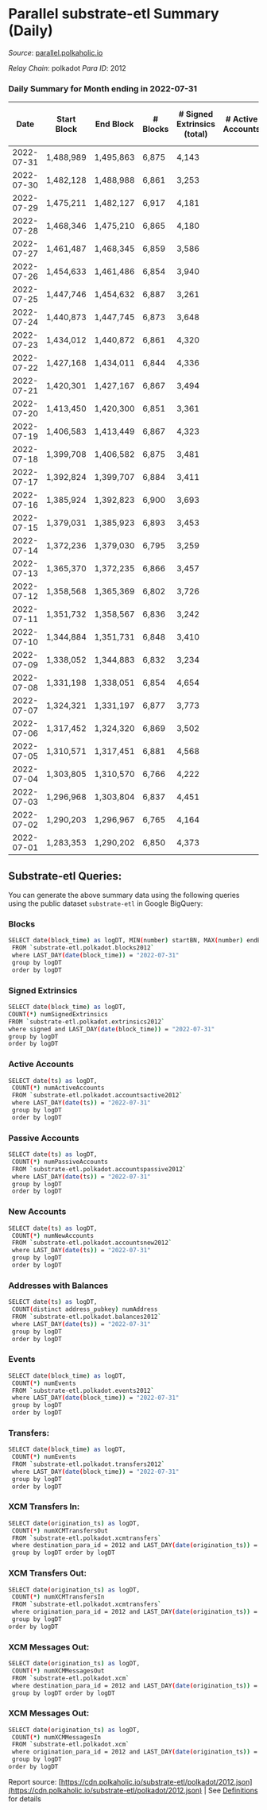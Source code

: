 # Parallel substrate-etl Summary (Daily)

_Source_: [parallel.polkaholic.io](https://parallel.polkaholic.io)

*Relay Chain*: polkadot
*Para ID*: 2012



### Daily Summary for Month ending in 2022-07-31


| Date | Start Block | End Block | # Blocks | # Signed Extrinsics (total) | # Active Accounts | # Passive | # New | # Addresses with Balances | # Events | # Transfers | # XCM Transfers In | # XCM Transfers Out | # XCM In | # XCM Out | Issues | 
| ---- | ----------- | --------- | -------- | --------------------------- | ----------------- | --------- | ----- | ------------------------- | -------- | ----------- | ------------------ | ------------------- | -------- | --------- | ------ |
| 2022-07-31 | 1,488,989 | 1,495,863 | 6,875 | 4,143 |  |  |  | 40,712 | 49,923 | 9,380 ($2,027,342.03) | 122 ($841,405.04) | 75 ($1,434,795.02) |  |  |  |
| 2022-07-30 | 1,482,128 | 1,488,988 | 6,861 | 3,253 |  |  |  | 40,689 | 43,053 | 8,493 ($548,607.19) | 112 ($169,051.51) | 58 ($100,844.74) |  |  |  |
| 2022-07-29 | 1,475,211 | 1,482,127 | 6,917 | 4,181 |  |  |  | 40,656 | 50,115 | 9,588 ($1,382,395.53) | 103 ($271,135.76) | 42 ($963,562.77) |  |  |  |
| 2022-07-28 | 1,468,346 | 1,475,210 | 6,865 | 4,180 |  |  |  | 40,605 | 48,125 | 9,238 ($1,428,087.85) | 97 ($703,155.26) | 60 ($98,196.90) |  |  |  |
| 2022-07-27 | 1,461,487 | 1,468,345 | 6,859 | 3,586 |  |  |  | 40,582 | 44,953 | 8,988 ($513,012.16) | 97 ($107,030.21) | 58 ($48,953.78) |  |  |  |
| 2022-07-26 | 1,454,633 | 1,461,486 | 6,854 | 3,940 |  |  |  | 40,537 | 46,093 | 8,836 ($334,961.31) | 129 ($126,218.85) | 35 ($42,846.88) |  |  |  |
| 2022-07-25 | 1,447,746 | 1,454,632 | 6,887 | 3,261 |  |  |  | 40,504 | 42,747 | 8,307 ($493,943.89) | 109 ($44,852.72) | 22 ($10,286.85) |  |  |  |
| 2022-07-24 | 1,440,873 | 1,447,745 | 6,873 | 3,648 |  |  |  | 40,459 | 44,638 | 8,708 ($497,799.11) | 126 ($48,245.98) | 40 ($61,582.59) |  |  |  |
| 2022-07-23 | 1,434,012 | 1,440,872 | 6,861 | 4,320 |  |  |  | 40,405 | 49,064 | 9,391 ($586,412.38) | 149 ($258,551.90) | 44 ($44,966.41) |  |  |  |
| 2022-07-22 | 1,427,168 | 1,434,011 | 6,844 | 4,336 |  |  |  | 40,339 | 49,732 | 9,104 ($790,671.42) | 139 ($83,071.25) | 54 ($170,321.10) |  |  |  |
| 2022-07-21 | 1,420,301 | 1,427,167 | 6,867 | 3,494 |  |  |  | 40,285 | 56,448 | 12,205 ($534,946.68) | 83 ($52,316.71) | 37 ($115,675.30) |  |  |  |
| 2022-07-20 | 1,413,450 | 1,420,300 | 6,851 | 3,361 |  |  |  | 40,205 | 41,995 | 8,270 ($4,218,733.30) | 88 ($531,984.97) | 43 ($30,855.87) |  |  |  |
| 2022-07-19 | 1,406,583 | 1,413,449 | 6,867 | 4,323 |  |  |  | 40,181 | 49,245 | 9,370 ($346,288.30) | 78 ($48,587.25) | 52 ($72,565.29) |  |  |  |
| 2022-07-18 | 1,399,708 | 1,406,582 | 6,875 | 3,481 |  |  |  | 40,161 | 45,818 | 8,959 ($418,560.75) | 93 ($179,145.37) | 50 ($144,768.82) |  |  |  |
| 2022-07-17 | 1,392,824 | 1,399,707 | 6,884 | 3,411 |  |  |  | 40,139 | 43,361 | 8,482 ($341,179.80) | 73 ($106,788.91) | 32 ($78,408.12) |  |  |  |
| 2022-07-16 | 1,385,924 | 1,392,823 | 6,900 | 3,693 |  |  |  | 40,114 | 43,707 | 8,047 ($395,187.83) | 67 ($56,208.99) | 25 ($105,787.36) |  |  |  |
| 2022-07-15 | 1,379,031 | 1,385,923 | 6,893 | 3,453 |  |  |  | 40,104 | 42,847 | 8,119 ($175,835.98) | 64 ($35,566.87) | 42 ($160,823.84) |  |  |  |
| 2022-07-14 | 1,372,236 | 1,379,030 | 6,795 | 3,259 |  |  |  | 40,077 | 41,772 | 8,094 ($99,224.98) | 87 ($44,640.12) | 27 ($66,222.33) |  |  |  |
| 2022-07-13 | 1,365,370 | 1,372,235 | 6,866 | 3,457 |  |  |  | 40,059 | 44,066 | 8,638 ($1,092,924.92) | 94 ($84,678.10) | 39 ($260,154.18) |  |  |  |
| 2022-07-12 | 1,358,568 | 1,365,369 | 6,802 | 3,726 |  |  |  | 40,036 | 44,858 | 8,326 ($523,963.46) | 91 ($96,978.16) | 57 ($80,597.05) |  |  |  |
| 2022-07-11 | 1,351,732 | 1,358,567 | 6,836 | 3,242 |  |  |  | 40,012 | 43,100 | 8,359 ($786,078.74) | 67 ($323,277.09) | 35 ($115,907.45) |  |  |  |
| 2022-07-10 | 1,344,884 | 1,351,731 | 6,848 | 3,410 |  |  |  | 39,999 | 43,999 | 8,672 ($1,096,019.08) | 66 ($141,005.22) | 41 ($15,959.00) |  |  |  |
| 2022-07-09 | 1,338,052 | 1,344,883 | 6,832 | 3,234 |  |  |  | 39,977 | 41,412 | 8,163 ($311,188.15) | 68 ($46,921.24) | 27 ($45,822.97) |  |  |  |
| 2022-07-08 | 1,331,198 | 1,338,051 | 6,854 | 4,654 |  |  |  | 39,954 | 47,097 | 8,208 ($905,350.34) | 71 ($213,228.13) | 36 ($113,563.41) |  |  |  |
| 2022-07-07 | 1,324,321 | 1,331,197 | 6,877 | 3,773 |  |  |  | 39,939 | 45,952 | 8,831 ($288,469.49) | 75 ($104,582.76) | 40 ($141,112.10) |  |  |  |
| 2022-07-06 | 1,317,452 | 1,324,320 | 6,869 | 3,502 |  |  |  | 39,919 | 44,032 | 8,411 ($215,209.53) | 75 ($37,854.75) | 29 ($35,041.46) |  |  |  |
| 2022-07-05 | 1,310,571 | 1,317,451 | 6,881 | 4,568 |  |  |  | 39,898 | 48,946 | 8,708 ($576,329.58) | 85 ($60,480.62) | 32 ($134,383.83) |  |  |  |
| 2022-07-04 | 1,303,805 | 1,310,570 | 6,766 | 4,222 |  |  |  | 39,868 | 47,802 | 8,772 ($387,729.20) | 100 ($76,070.24) | 27 ($359,694.35) |  |  |  |
| 2022-07-03 | 1,296,968 | 1,303,804 | 6,837 | 4,451 |  |  |  | 39,841 | 47,205 | 8,353 ($381,307.20) | 61 ($87,579.47) | 37 ($180,259.14) |  |  |  |
| 2022-07-02 | 1,290,203 | 1,296,967 | 6,765 | 4,164 |  |  |  | 39,829 | 50,345 | 8,365 ($1,745,204.11) | 75 ($152,004.70) | 44 ($288,578.59) |  |  |  |
| 2022-07-01 | 1,283,353 | 1,290,202 | 6,850 | 4,373 |  |  |  | 39,227 | 48,833 | 8,904 ($958,247.78) | 98 ($682,354.45) | 42 ($182,321.86) |  |  |  |

## Substrate-etl Queries:
You can generate the above summary data using the following queries using the public dataset `substrate-etl` in Google BigQuery:

### Blocks
```bash
SELECT date(block_time) as logDT, MIN(number) startBN, MAX(number) endBN, COUNT(*) numBlocks 
 FROM `substrate-etl.polkadot.blocks2012`  
 where LAST_DAY(date(block_time)) = "2022-07-31" 
 group by logDT 
 order by logDT
```

### Signed Extrinsics
```bash
SELECT date(block_time) as logDT, 
COUNT(*) numSignedExtrinsics 
FROM `substrate-etl.polkadot.extrinsics2012`  
where signed and LAST_DAY(date(block_time)) = "2022-07-31" 
group by logDT 
order by logDT
```

### Active Accounts
```bash
SELECT date(ts) as logDT, 
 COUNT(*) numActiveAccounts 
 FROM `substrate-etl.polkadot.accountsactive2012` 
 where LAST_DAY(date(ts)) = "2022-07-31" 
 group by logDT 
 order by logDT
```

### Passive Accounts
```bash
SELECT date(ts) as logDT, 
 COUNT(*) numPassiveAccounts 
 FROM `substrate-etl.polkadot.accountspassive2012` 
 where LAST_DAY(date(ts)) = "2022-07-31" 
 group by logDT 
 order by logDT
```

### New Accounts
```bash
SELECT date(ts) as logDT, 
 COUNT(*) numNewAccounts 
 FROM `substrate-etl.polkadot.accountsnew2012` 
 where LAST_DAY(date(ts)) = "2022-07-31" 
 group by logDT
 order by logDT
```

### Addresses with Balances
```bash
SELECT date(ts) as logDT,
 COUNT(distinct address_pubkey) numAddress 
 FROM `substrate-etl.polkadot.balances2012` 
 where LAST_DAY(date(ts)) = "2022-07-31" 
 group by logDT 
 order by logDT
```

### Events
```bash
SELECT date(block_time) as logDT, 
 COUNT(*) numEvents 
 FROM `substrate-etl.polkadot.events2012` 
 where LAST_DAY(date(block_time)) = "2022-07-31" 
 group by logDT 
 order by logDT
```

### Transfers:
```bash
SELECT date(block_time) as logDT, 
 COUNT(*) numEvents 
 FROM `substrate-etl.polkadot.transfers2012` 
 where LAST_DAY(date(block_time)) = "2022-07-31" 
 group by logDT 
 order by logDT
```

### XCM Transfers In:
```bash
SELECT date(origination_ts) as logDT, 
 COUNT(*) numXCMTransfersOut 
 FROM `substrate-etl.polkadot.xcmtransfers` 
 where destination_para_id = 2012 and LAST_DAY(date(origination_ts)) = "2022-07-31" 
 group by logDT order by logDT
```

### XCM Transfers Out:
```bash
SELECT date(origination_ts) as logDT, 
 COUNT(*) numXCMTransfersIn 
 FROM `substrate-etl.polkadot.xcmtransfers` 
 where origination_para_id = 2012 and LAST_DAY(date(origination_ts)) = "2022-07-31" 
 group by logDT 
order by logDT
```

### XCM Messages Out:
```bash
SELECT date(origination_ts) as logDT, 
 COUNT(*) numXCMMessagesOut 
 FROM `substrate-etl.polkadot.xcm` 
 where destination_para_id = 2012 and LAST_DAY(date(origination_ts)) = "2022-07-31" 
 group by logDT order by logDT
```

### XCM Messages Out:
```bash
SELECT date(origination_ts) as logDT, 
 COUNT(*) numXCMMessagesIn 
 FROM `substrate-etl.polkadot.xcm` 
 where origination_para_id = 2012 and LAST_DAY(date(origination_ts)) = "2022-07-31" 
 group by logDT 
order by logDT
```


Report source: [https://cdn.polkaholic.io/substrate-etl/polkadot/2012.json](https://cdn.polkaholic.io/substrate-etl/polkadot/2012.json) | See [Definitions](/DEFINITIONS.md) for details
